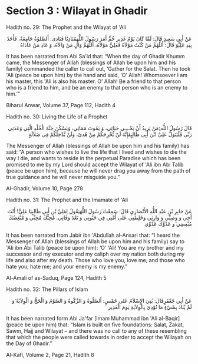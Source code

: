Section 3 : Wilayat in Ghadir
=============================

Hadith no. 29: The Prophet and the Wilayat of 'Ali

<p dir="rtl">
عَنْ أَبِي سَعِيدٍ قَالَ: لَمَّا كَانَ يَوْمُ غَدِيرِ خُمٍّ أَمَرَ
رَسُولُ اللٌّهِمُنَادِيًا فَنَادى: أَلصَّلوٌةُ جَامِعَةٌ، فَأَخَذَ
بِيَدِ عَلِيٍّوَ قَالَ: أَللٌّهُمَّ مَنْ كُنْتُ مَوْلاَهُ فَعَلِيٌّ
مَوْلاَهُ، أَللٌّهُمَّ وَالِ مَنْ وَالاَهُ، وَ عَادِ مَنْ عَادَاهُ
</p>

It has been narrated from Abi Sa'id that: “When the day of Ghadir Khumm
came, the Messenger of Allah (blessings of Allah be upon him and his
family) commanded the caller to call out, ‘Gather for the Salat. Then he
took 'Ali (peace be upon him) by the hand and said, ‘O’ Allah!
Whomsoever I am his master, this 'Ali is also his master. O’ Allah! Be a
friend to that person who is a friend to him, and be an enemy to that
person who is an enemy to him.’”

Biharul Anwar, Volume 37, Page 112, Hadith 4

Hadith no. 30: Living the Life of a Prophet

<p dir="rtl">
قَالَ رَسُولُ اللٌّه:ِمَنْ يَرِيدُ أَنْ يَحْـيـى حَيَاتِي، وَ يَمُوتَ
مَمَاتِي، وَيَسْكُنَ جَنَّةَ الْخُلْدِ الَّتِي وَعَدَنِي رَبِّي‏
فَلْيَتَوَلَّ عَلِيَّ ابْنَ أَبِي طَالِبٍفَإِنَّهُ لَنْ يُّخْرِجَكُمْ
مِنْ هُدىً، وَلَنْ يَّدْخِلَكُمْ فِي ضَلاَلَةٍ
</p>

The Messenger of Allah (blessings of Allah be upon him and his family)
has said: “A person who wishes to live the life that I lived and wishes
to die the way I die, and wants to reside in the perpetual Paradise
which has been promised to me by my Lord should accept the Wilayat of
'Ali ibn Abi Talib (peace be upon him), because he will never drag you
away from the path of true guidance and he will never misguide you.”

Al-Ghadir, Volume 10, Page 278

Hadith no. 31: The Prophet and the Imamate of 'Ali

<p dir="rtl">
عَنْ جَابِرِ بْنِ عَبْدِ اللٌّهِ الأَنْصَارِيِ قَالَ: سَمِعْتُ
‏َرَسُولَ اللٌّهَيَقُولُ لِعَلِيِّ بْنِ أَبِي طَالِبٍيَا عَلِيُّ! أَنْتَ
أَخِي وَ وَصِيِّي وَ وَارِثِي‏ وَخَلِيفَتِي عَلى ‏أُمَّتِي فِي‏ حَيٌوتِي
وَ بَعْدَ وَفَاتِي‏. مُحِبُّكَ مُحِبِّي وَ مُبْغِضُكَ مُبْغِضِي ‏َو
عَدُوُّكَ عَدُوِّي
</p>

It has been narrated from Jabir ibn 'Abdullah al-Ansari that: “I heard
the Messenger of Allah (blessings of Allah be upon him and his family)
say to 'Ali ibn Abi Talib (peace be upon him): ‘O’ 'Ali! You are my
brother and my successor and my executor and my caliph over my nation
both during my life and also after my death. Those who love you, love
me; and those who hate you, hate me; and your enemy is my enemy.”

Al-Amali of as-Saduq, Page 124, Hadith 5

Hadith no. 32: The Pillars of Islam

<p dir="rtl">
عَنْ أَبِي جَعْفَرٍقَالَ: بُنِيَ الإِسْلاَمُ عَلى خَمْسٍ: أَلصَّلٌوةُ
وَ الزَّكٌوةُ وَ الصَّوْمُ وَ الْحَجُّ وَ الْوِلاَيَةُ ‏َوَ لَمْ يُنَادَ
بِشَيْ‏ءٍ مَا نُوْدِيَ بِالْوِلاَيَةِ يَومَ الْغَدِير
</p>

It has been narrated form Abi Ja'far [Imam Muhammad ibn 'Ali al-Baqir]
(peace be upon him) that: “Islam is built on five foundations: Salat,
Zakat, Sawm, Hajj and Wilayat – and there was no call to any of these
resembling that which the people were called towards in order to accept
the Wilayah on the Day of Ghadir.”

Al-Kafi, Volume 2, Page 21, Hadith 8


